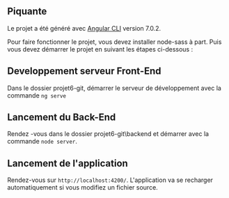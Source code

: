 ## Piquante

Le projet a été généré avec [Angular CLI](https://github.com/angular/angular-cli) version 7.0.2.

Pour faire fonctionner le projet, vous devez installer node-sass à part.
Puis vous devez démarrer le projet en suivant les étapes ci-dessous :

## Developpement serveur Front-End

Dans le dossier projet6-git, démarrer le serveur de développement avec la commande `ng serve`

## Lancement du Back-End

Rendez -vous dans le dossier projet6-git\backend et démarrer avec la commande `node server`.

## Lancement de l'application
Rendez-vous sur `http://localhost:4200/`. L'application va se recharger automatiquement si vous modifiez un fichier source.